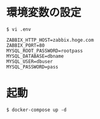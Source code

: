 # 環境変数の設定
```
$ vi .env
```
```
ZABBIX_HTTP_HOST=zabbix.hoge.com
ZABBIX_PORT=80
MYSQL_ROOT_PASSWORD=rootpass
MYSQL_DATABASE=dbname
MYSQL_USER=dbuser
MYSQL_PASSWORD=pass
```
# 起動
```
$ docker-compose up -d
```
